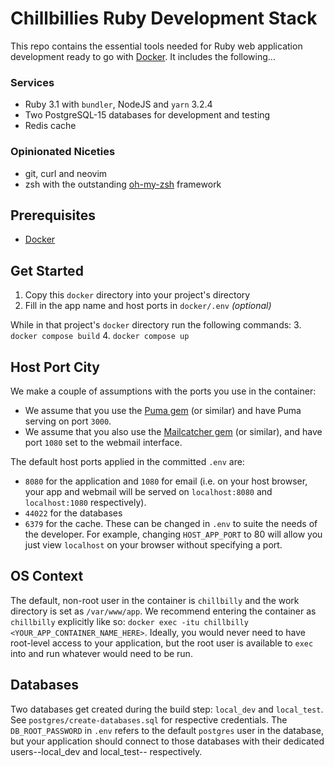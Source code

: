 # Chillbillies Ruby Development Stack

This repo contains the essential tools needed for Ruby web application development ready to go with [Docker](https://www.docker.com/). It includes the following...

### Services
- Ruby 3.1 with `bundler`, NodeJS and `yarn` 3.2.4
- Two PostgreSQL-15 databases for development and testing
- Redis cache

### Opinionated Niceties
- git, curl and neovim
- zsh with the outstanding [oh-my-zsh](https://ohmyz.sh/) framework

## Prerequisites
- [Docker](https://www.docker.com/)

## Get Started
1. Copy this `docker` directory into your project's directory
2. Fill in the app name and host ports in `docker/.env` *(optional)*

While in that project's `docker` directory run the following commands:
3. `docker compose build`
4. `docker compose up`

## Host Port City
We make a couple of assumptions with the ports you use in the container:
- We assume that you use the [Puma gem](https://rubygems.org/gems/puma/versions/3.4.0) (or similar) and have Puma serving on port `3000`.
- We assume that you also use the [Mailcatcher gem](https://rubygems.org/gems/mailcatcher) (or similar), and have port `1080` set to the webmail interface.
 
The default host ports applied in the committed `.env` are:
- `8080` for the application and `1080` for email (i.e. on your host browser, your app and webmail will be served on `localhost:8080` and `localhost:1080` respectively). 
- `44022` for the databases
- `6379` for the cache.
These can be changed in `.env` to suite the needs of the developer. For example, changing `HOST_APP_PORT` to 80 will allow you just view `localhost` on your browser without specifying a port.

## OS Context
The default, non-root user in the container is `chillbilly` and the work directory is set as `/var/www/app`. We recommend entering the container as `chillbilly` explicitly like so: `docker exec -itu chillbilly <YOUR_APP_CONTAINER_NAME_HERE>`. Ideally, you would never need to have root-level access to your application, but the root user is available to `exec` into and run whatever would need to be run.

## Databases
Two databases get created during the build step: `local_dev` and `local_test`. See `postgres/create-databases.sql` for respective credentials. The `DB_ROOT_PASSWORD` in `.env` refers to the default `postgres` user in the database, but your application should connect to those databases with their dedicated users--local_dev and local_test-- respectively.

